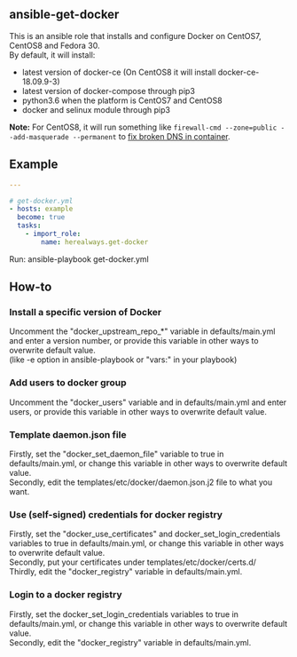 ## ansible-get-docker

This is an ansible role that installs and configure Docker on CentOS7, CentOS8 and Fedora 30.  
By default, it will install:
* latest version of docker-ce (On CentOS8 it will install docker-ce-18.09.9-3)
* latest version of docker-compose through pip3
* python3.6 when the platform is CentOS7 and CentOS8
* docker and selinux module through pip3

**Note:** For CentOS8, it will run something like `firewall-cmd --zone=public --add-masquerade --permanent` to [fix broken DNS in container](https://serverfault.com/questions/987686/no-network-connectivity-to-from-docker-ce-container-on-centos-8).

## Example
```yml
---

# get-docker.yml
- hosts: example
  become: true
  tasks:
    - import_role:
        name: herealways.get-docker
```

Run: ansible-playbook get-docker.yml

## How-to
### Install a specific version of Docker

Uncomment the "docker_upstream_repo_*" variable in defaults/main.yml and enter a version number, or provide this variable in other ways to overwrite default value.  
(like -e option in ansible-playbook or "vars:" in your playbook)

### Add users to docker group
Uncomment the "docker_users" variable and in defaults/main.yml and enter users,
or provide this variable in other ways to overwrite default value.

### Template daemon.json file

Firstly, set the "docker_set_daemon_file" variable to true in defaults/main.yml,
or change this variable in other ways to overwrite default value.  
Secondly, edit the templates/etc/docker/daemon.json.j2 file to what you want.  

### Use (self-signed) credentials for docker registry

Firstly, set the "docker_use_certificates" and docker_set_login_credentials variables to true in defaults/main.yml, or change this variable in other ways to overwrite default value.  
Secondly, put your certificates under templates/etc/docker/certs.d/  
Thirdly, edit the "docker_registry" variable in defaults/main.yml.  

### Login to a docker registry
Firstly, set the docker_set_login_credentials variables to true in defaults/main.yml,
or change this variable in other ways to overwrite default value.  
Secondly, edit the "docker_registry" variable in defaults/main.yml.
